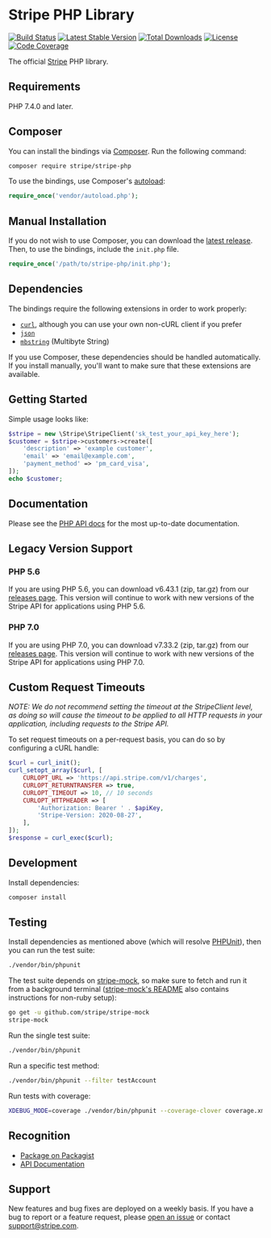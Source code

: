 # Stripe PHP Library

[![Build Status](https://github.com/stripe/stripe-php/workflows/CI/badge.svg?branch=master)](https://github.com/stripe/stripe-php/actions?query=workflow%3ACI)
[![Latest Stable Version](https://img.shields.io/packagist/v/stripe/stripe-php.svg)](https://packagist.org/packages/stripe/stripe-php)
[![Total Downloads](https://img.shields.io/packagist/dt/stripe/stripe-php.svg)](https://packagist.org/packages/stripe/stripe-php)
[![License](https://img.shields.io/packagist/l/stripe/stripe-php.svg)](https://github.com/stripe/stripe-php/blob/master/LICENSE)
[![Code Coverage](https://img.shields.io/codecov/c/github/stripe/stripe-php.svg)](https://codecov.io/gh/stripe/stripe-php)

The official [Stripe](https://stripe.com) PHP library.

## Requirements

PHP 7.4.0 and later.

## Composer

You can install the bindings via [Composer](http://getcomposer.org/). Run the following command:

```bash
composer require stripe/stripe-php
```

To use the bindings, use Composer's [autoload](https://getcomposer.org/doc/01-basic-usage.md#autoloading):

```php
require_once('vendor/autoload.php');
```

## Manual Installation

If you do not wish to use Composer, you can download the [latest release](https://github.com/stripe/stripe-php/releases). Then, to use the bindings, include the `init.php` file.

```php
require_once('/path/to/stripe-php/init.php');
```

## Dependencies

The bindings require the following extensions in order to work properly:

- [`curl`](https://secure.php.net/manual/en/book.curl.php), although you can use your own non-cURL client if you prefer
- [`json`](https://secure.php.net/manual/en/book.json.php)
- [`mbstring`](https://secure.php.net/manual/en/book.mbstring.php) (Multibyte String)

If you use Composer, these dependencies should be handled automatically. If you install manually, you'll want to make sure that these extensions are available.

## Getting Started

Simple usage looks like:

```php
$stripe = new \Stripe\StripeClient('sk_test_your_api_key_here');
$customer = $stripe->customers->create([
    'description' => 'example customer',
    'email' => 'email@example.com',
    'payment_method' => 'pm_card_visa',
]);
echo $customer;
```

## Documentation

Please see the [PHP API docs](https://stripe.com/docs/api?lang=php) for the most up-to-date documentation.

## Legacy Version Support

### PHP 5.6

If you are using PHP 5.6, you can download v6.43.1 (zip, tar.gz) from our [releases page](https://github.com/stripe/stripe-php/releases). This version will continue to work with new versions of the Stripe API for applications using PHP 5.6.

### PHP 7.0

If you are using PHP 7.0, you can download v7.33.2 (zip, tar.gz) from our [releases page](https://github.com/stripe/stripe-php/releases). This version will continue to work with new versions of the Stripe API for applications using PHP 7.0.

## Custom Request Timeouts

*NOTE: We do not recommend setting the timeout at the StripeClient level, as doing so will cause the timeout to be applied to all HTTP requests in your application, including requests to the Stripe API.*

To set request timeouts on a per-request basis, you can do so by configuring a cURL handle:

```php
$curl = curl_init();
curl_setopt_array($curl, [
    CURLOPT_URL => 'https://api.stripe.com/v1/charges',
    CURLOPT_RETURNTRANSFER => true,
    CURLOPT_TIMEOUT => 10, // 10 seconds
    CURLOPT_HTTPHEADER => [
        'Authorization: Bearer ' . $apiKey,
        'Stripe-Version: 2020-08-27',
    ],
]);
$response = curl_exec($curl);
```

## Development

Install dependencies:

```bash
composer install
```

## Testing

Install dependencies as mentioned above (which will resolve [PHPUnit](http://packagist.org/packages/phpunit/phpunit)), then you can run the test suite:

```bash
./vendor/bin/phpunit
```

The test suite depends on [stripe-mock], so make sure to fetch and run it from a background terminal ([stripe-mock's README](https://github.com/stripe/stripe-mock) also contains instructions for non-ruby setup):

```bash
go get -u github.com/stripe/stripe-mock
stripe-mock
```

Run the single test suite:

```bash
./vendor/bin/phpunit
```

Run a specific test method:

```bash
./vendor/bin/phpunit --filter testAccount
```

Run tests with coverage:

```bash
XDEBUG_MODE=coverage ./vendor/bin/phpunit --coverage-clover coverage.xml
```

## Recognition

- [Package on Packagist](https://packagist.org/packages/stripe/stripe-php)
- [API Documentation](https://stripe.com/docs/api?lang=php)

## Support

New features and bug fixes are deployed on a weekly basis. If you have a bug to report or a feature request, please [open an issue](https://github.com/stripe/stripe-php/issues/new) or contact [support@stripe.com](mailto:support@stripe.com).

[stripe-mock]: https://github.com/stripe/stripe-mock
